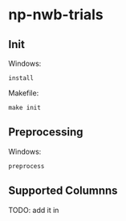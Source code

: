 # np-nwb-trials

## Init

Windows:

```console
install
```

Makefile:

```console
make init
```

## Preprocessing

Windows:

```console
preprocess
```

## Supported Columnns

TODO: add it in